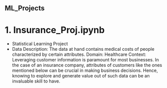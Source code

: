## ML_Projects
# 1. Insurance_Proj.ipynb
   - Statistical Learning Project
   - Data Description:
     The data at hand contains medical costs of people characterized by certain
     attributes.
     Domain:
     Healthcare
     Context:
     Leveraging customer information is paramount for most businesses. In the case of an insurance company, attributes of customers like the ones mentioned below can    be crucial in making business decisions. Hence, knowing to explore and generate value out of such data can be an invaluable skill to have. 
